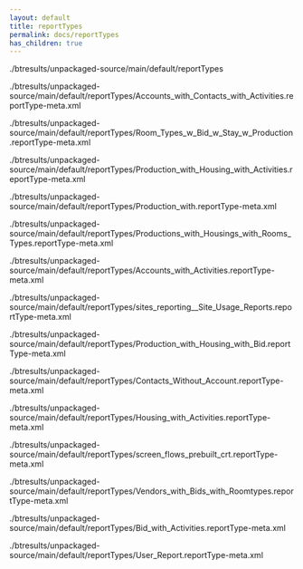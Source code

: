```yaml
---
layout: default
title: reportTypes
permalink: docs/reportTypes
has_children: true
---
```




./btresults/unpackaged-source/main/default/reportTypes

./btresults/unpackaged-source/main/default/reportTypes/Accounts_with_Contacts_with_Activities.reportType-meta.xml

./btresults/unpackaged-source/main/default/reportTypes/Room_Types_w_Bid_w_Stay_w_Production.reportType-meta.xml

./btresults/unpackaged-source/main/default/reportTypes/Production_with_Housing_with_Activities.reportType-meta.xml

./btresults/unpackaged-source/main/default/reportTypes/Production_with.reportType-meta.xml

./btresults/unpackaged-source/main/default/reportTypes/Productions_with_Housings_with_Rooms_Types.reportType-meta.xml

./btresults/unpackaged-source/main/default/reportTypes/Accounts_with_Activities.reportType-meta.xml

./btresults/unpackaged-source/main/default/reportTypes/sites_reporting__Site_Usage_Reports.reportType-meta.xml

./btresults/unpackaged-source/main/default/reportTypes/Production_with_Housing_with_Bid.reportType-meta.xml

./btresults/unpackaged-source/main/default/reportTypes/Contacts_Without_Account.reportType-meta.xml

./btresults/unpackaged-source/main/default/reportTypes/Housing_with_Activities.reportType-meta.xml

./btresults/unpackaged-source/main/default/reportTypes/screen_flows_prebuilt_crt.reportType-meta.xml

./btresults/unpackaged-source/main/default/reportTypes/Vendors_with_Bids_with_Roomtypes.reportType-meta.xml

./btresults/unpackaged-source/main/default/reportTypes/Bid_with_Activities.reportType-meta.xml

./btresults/unpackaged-source/main/default/reportTypes/User_Report.reportType-meta.xml

